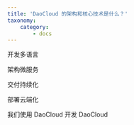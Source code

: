 ```yaml
---
title: 'DaoCloud 的架构和核心技术是什么？'
taxonomy:
    category:
        - docs
---
```


开发多语言


架构微服务


交付持续化


部署云端化


我们使用 DaoCloud 开发 DaoCloud
